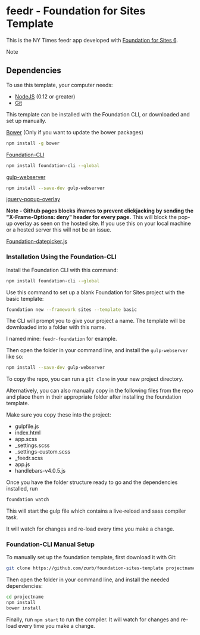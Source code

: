# feedr - Foundation for Sites Template

This is the NY Times feedr app developed with [Foundation for Sites 6](http://foundation.zurb.com/sites).

Note

## Dependencies

To use this template, your computer needs:

- [NodeJS](https://nodejs.org/en/) (0.12 or greater)
- [Git](https://git-scm.com/)

This template can be installed with the Foundation CLI, or downloaded and set up manually.

[Bower](http://bower.io/) (Only if you want to update the bower packages)
```bash
npm install -g bower
```

[Foundation-CLI](http://foundation.zurb.com/sites/docs/installation.html)
```bash
npm install foundation-cli --global
```

[gulp-webserver](https://www.npmjs.com/package/gulp-webserver)
```bash
npm install --save-dev gulp-webserver
```

[jquery-popup-overlay](https://github.com/vast-engineering/jquery-popup-overlay)

**Note - Github pages blocks iframes to prevent clickjacking by sending the "X-Frame-Options: deny" header for every page.**
This will block the pop-up overlay as seen on the hosted site.  If you use this on your local machine or a hosted server this will not be an issue.

[Foundation-datepicker.js](http://foundation-datepicker.peterbeno.com/example.html)



### Installation Using the Foundation-CLI

Install the Foundation CLI with this command:

```bash
npm install foundation-cli --global
```

Use this command to set up a blank Foundation for Sites project with the basic template:

```bash
foundation new --framework sites --template basic
```

The CLI will prompt you to give your project a name. The template will be downloaded into a folder with this name.

I named mine: ```feedr-foundation``` for example.

Then open the folder in your command line, and install the ```gulp-webserver``` like so:

```bash
npm install --save-dev gulp-webserver
```

To copy the repo, you can run a ```git clone``` in your new project directory.

Alternatively, you can also manually copy in the following files from the repo and place them in their appropriate folder after installing the foundation template.

Make sure you copy these into the project:

* gulpfile.js
* index.html
* app.scss
* _settings.scss
* _settings-custom.scss
* _feedr.scss
* app.js
* handlebars-v4.0.5.js

Once you have the folder structure ready to go and the dependencies installed, run

```bash
foundation watch
```

This will start the gulp file which contains a live-reload and sass compiler task. 

It will watch for changes and re-load every time you make a change.



### Foundation-CLI Manual Setup

To manually set up the foundation template, first download it with Git:

```bash
git clone https://github.com/zurb/foundation-sites-template projectname
```

Then open the folder in your command line, and install the needed dependencies:

```bash
cd projectname
npm install
bower install
```

Finally, run `npm start` to run the compiler. It will watch for changes and re-load every time you make a change.
